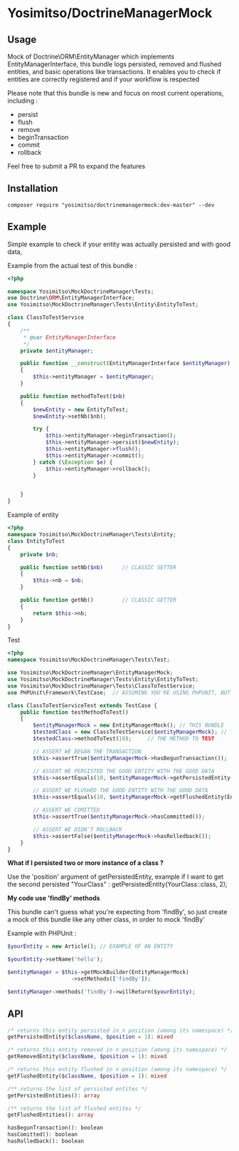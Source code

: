 Yosimitso/DoctrineManagerMock
=============================

Usage
---------
Mock of Doctrine\ORM\EntityManager which implements EntityManagerInterface, this bundle logs persisted, removed and flushed entities, and basic operations like transactions.
It enables you to check if entities are correctly registered and if your workflow is respected

Please note that this bundle is new and focus on most current operations, including :
- persist
- flush
- remove
- beginTransaction
- commit
- rollback

Feel free to submit a PR to expand the features

Installation
--------------
````
composer require "yosimitso/doctrinemanagermock:dev-master" --dev
````

Example
---------------
Simple example to check if your entity was actually persisted and with good data,

Example from the actual test of this bundle :

````php
<?php

namespace Yosimitso\MockDoctrineManager\Tests;
use Doctrine\ORM\EntityManagerInterface;
use Yosimitso\MockDoctrineManager\Tests\Entity\EntityToTest;

class ClassToTestService
{
    /**
     * @var EntityManagerInterface
     */
    private $entityManager;

    public function __construct(EntityManagerInterface $entityManager) // YOU CAN TYPE ENTITYMANAGERINTERFACE
    {
        $this->entityManager = $entityManager;
    }

    public function methodToTest($nb)
    {
        $newEntity = new EntityToTest;
        $newEntity->setNb($nb);

        try {
            $this->entityManager->beginTransaction();
            $this->entityManager->persist($newEntity);
            $this->entityManager->flush();
            $this->entityManager->commit();
        } catch (\Exception $e) {
            $this->entityManager->rollback();
        }


    }
}
````

Example of entity
```php
<?php
namespace Yosimitso\MockDoctrineManager\Tests\Entity;
class EntityToTest
{
    private $nb;

    public function setNb($nb)      // CLASSIC SETTER
    {
        $this->nb = $nb;
    }

    public function getNb()         // CLASSIC GETTER
    {
        return $this->nb;
    }
}

````

Test
```php
<?php
namespace Yosimitso\MockDoctrineManager\Tests\Test;

use Yosimitso\MockDoctrineManager\EntityManagerMock;
use Yosimitso\MockDoctrineManager\Tests\Entity\EntityToTest;
use Yosimitso\MockDoctrineManager\Tests\ClassToTestService;
use PHPUnit\Framework\TestCase;  // ASSUMING YOU'RE USING PHPUNIT, BUT IT WORKS WITH ANY TESTING FRAMEWORK

class ClassToTestServiceTest extends TestCase {
    public function testMethodToTest()
    {
        $entityManagerMock = new EntityManagerMock(); // THIS BUNDLE 
        $testedClass = new ClassToTestService($entityManagerMock); // THE CLASS TO TEST
        $testedClass->methodToTest(10);     // THE METHOD TO TEST

        // ASSERT WE BEGAN THE TRANSACTION
        $this->assertTrue($entityManagerMock->hasBegunTransaction());

        // ASSERT WE PERSISTED THE GOOD ENTITY WITH THE GOOD DATA
        $this->assertEquals(10, $entityManagerMock->getPersistedEntity(EntityToTest::class)->getNb());

        // ASSERT WE FLUSHED THE GOOD ENTITY WITH THE GOOD DATA
        $this->assertEquals(10, $entityManagerMock->getFlushedEntity(EntityToTest::class)->getNb());

        // ASSERT WE COMITTED
        $this->assertTrue($entityManagerMock->hasCommitted());

        // ASSERT WE DIDN'T ROLLBACK
        $this->assertFalse($entityManagerMock->hasRolledback());
    }
}
````

**What if I persisted two or more instance of a class ?**

Use the 'position' argument of getPersistedEntity, example if I want to get the second persisted "YourClass" : getPersistedEntity(YourClass::class, 2);

**My code use 'findBy' methods**

This bundle can't guess what you're expecting from 'findBy',
so just create a mock of this bundle like any other class, in order to mock 'findBy'

Example with PHPUnit :
````php
$yourEntity = new Article(); // EXAMPLE OF AN ENTITY

$yourEntity->setName('hello');

$entityManager = $this->getMockBuilder(EntityManagerMock)
                    ->setMethods(['findBy']);

$entityManager->methods('findBy')->willReturn($yourEntity);
````

API
-------------------
````php
/* returns this entity persisted in n position (among its namespace) */
getPersistedEntity($className, $position = 1): mixed

/* returns this entity removed in n position (among its namespace) */
getRemovedEntity($className, $position = 1): mixed

/* returns this entity flushed in n position (among its namespace) */
getFlushedEntity($className, $position = 1): mixed

/** returns the list of persisted entites */
getPersistedEntities(): array

/** returns the list of flushed entites */
getFlushedEntities(): array

hasBegunTransaction(): boolean
hasComitted(): boolean
hasRolledback(): boolean
````
